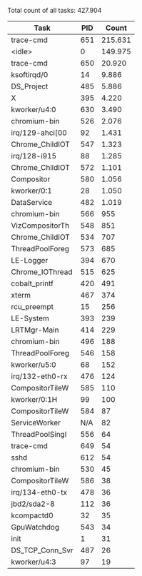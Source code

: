 Total count of all tasks: 427.904

| Task | PID | Count |
| --- | --- | --- |
| trace-cmd | 651 | 215.631 |
| \<idle\> | 0 | 149.975 |
| trace-cmd | 650 | 20.920 |
| ksoftirqd/0 | 14 | 9.886 |
| DS_Project | 485 | 5.886 |
| X | 395 | 4.220 |
| kworker/u4:0 | 630 | 3.490 |
| chromium-bin | 526 | 2.076 |
| irq/129-ahci[00 | 92 | 1.431 |
| Chrome_ChildIOT | 547 | 1.323 |
| irq/128-i915 | 88 | 1.285 |
| Chrome_ChildIOT | 572 | 1.101 |
| Compositor | 580 | 1.056 |
| kworker/0:1 | 28 | 1.050 |
| DataService | 482 | 1.019 |
| chromium-bin | 566 | 955 |
| VizCompositorTh | 548 | 851 |
| Chrome_ChildIOT | 534 | 707 |
| ThreadPoolForeg | 573 | 685 |
| LE-Logger | 394 | 670 |
| Chrome_IOThread | 515 | 625 |
| cobalt_printf | 420 | 491 |
| xterm | 467 | 374 |
| rcu_preempt | 15 | 256 |
| LE-System | 393 | 239 |
| LRTMgr-Main | 414 | 229 |
| chromium-bin | 496 | 188 |
| ThreadPoolForeg | 546 | 158 |
| kworker/u5:0 | 68 | 152 |
| irq/132-eth0-rx | 476 | 124 |
| CompositorTileW | 585 | 110 |
| kworker/0:1H | 99 | 100 |
| CompositorTileW | 584 | 87 |
| ServiceWorker | N/A | 82 |
| ThreadPoolSingl | 556 | 64 |
| trace-cmd | 649 | 54 |
| sshd | 612 | 54 |
| chromium-bin | 530 | 45 |
| CompositorTileW | 586 | 38 |
| irq/134-eth0-tx | 478 | 36 |
| jbd2/sda2-8 | 112 | 36 |
| kcompactd0 | 32 | 35 |
| GpuWatchdog | 543 | 34 |
| init | 1 | 31 |
| DS_TCP_Conn_Svr | 487 | 26 |
| kworker/u4:3 | 97 | 19 |
